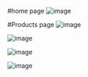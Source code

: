 #home page
![image](https://github.com/user-attachments/assets/381550c9-36ae-44a5-9883-31c4f653ce48)

#Products page
![image](https://github.com/user-attachments/assets/92f20c49-f8b0-44f8-b2d7-4cd9eb21b0b1)


![image](https://github.com/user-attachments/assets/f0eade4b-900e-4e22-9843-e8446e1ef633)



![image](https://github.com/user-attachments/assets/bd08690e-ccc8-4a07-849b-90500a4e848a)


![image](https://github.com/user-attachments/assets/194beee7-c6ac-4cbc-94da-0a40ce3def23)






